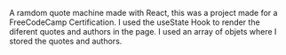 A ramdom quote machine made with React, this was a project made for a FreeCodeCamp Certification. 
I used the useState Hook to render the diferent quotes and authors in the page. 
I used an array of objets where I stored the quotes and authors. 
